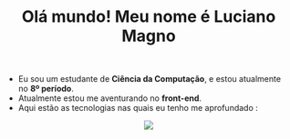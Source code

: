 <div align="center">
    <h1>Olá mundo! Meu nome é Luciano Magno</h1>
</div>
<br>

- Eu sou um estudante de **Ciência da Computação**, e estou atualmente no **8º período**.
- Atualmente estou me aventurando no **front-end**.
- Aqui estão as tecnologias nas quais eu tenho me aprofundado : 
<div align="center" style="margin: 0px;">
    <img src="https://skillicons.dev/icons?i=ts,bun,react,next, &perline=6" />
</div>
